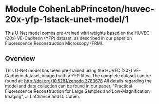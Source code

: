 
# Module CohenLabPrinceton/huvec-20x-yfp-1stack-unet-model/1
This U-Net model comes pre-trained with weights based on the HUVEC (20x) VE-Cadherin (YFP) dataset, as described in our paper on Fluorescence Reconstruction Microscopy (FRM).

<!-- asset-path: https://github.com/CohenLabPrinceton/Fluorescence-Reconstruction/raw/master/Pretrained_Weights/huvecs_20x_yfp_1stack_unet_mse.h5 -->
<!-- module-type: image-generator -->
<!-- fine-tunable: true -->
<!-- format: saved_model_2 -->

## Overview
This U-Net model has been pre-trained using the HUVEC (20x) VE-Cadherin dataset, imaged with a YFP filter. The complete dataset can be found at: http://doi.org/10.5281/zenodo.3783678
All details regarding the model and data collection can be found in our paper, "Practical Fluorescence Reconstruction for Large Samples and Low-Magnification Imaging", J. LaChance and D. Cohen. 
